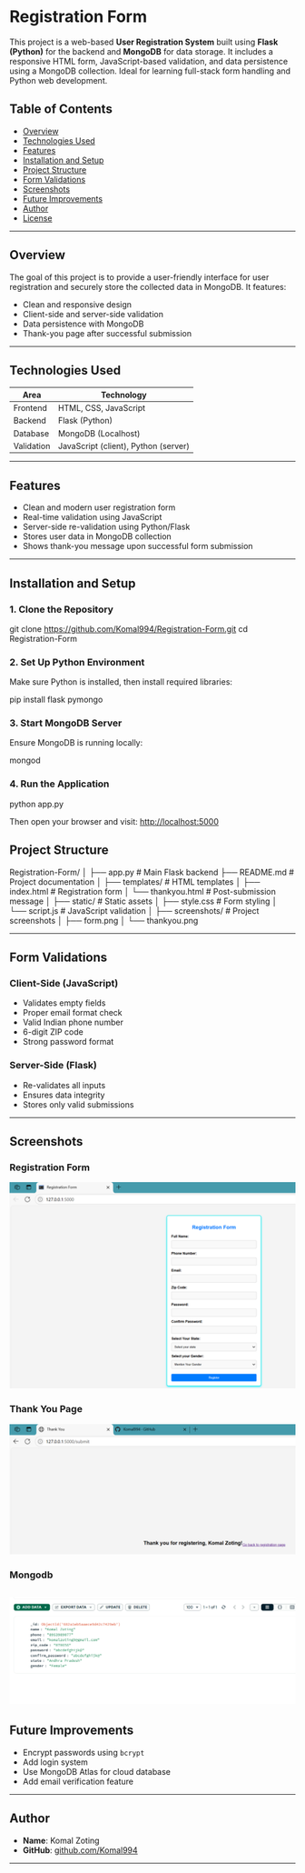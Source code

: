 # Registration Form

This project is a web-based **User Registration System** built using **Flask (Python)** for the backend and **MongoDB** for data storage. It includes a responsive HTML form, JavaScript-based validation, and data persistence using a MongoDB collection. Ideal for learning full-stack form handling and Python web development.


##  Table of Contents

- [Overview](#overview)
- [Technologies Used](#technologies-used)
- [Features](#features)
- [Installation and Setup](#installation-and-setup)
- [Project Structure](#project-structure)
- [Form Validations](#form-validations)
- [Screenshots](#screenshots)
- [Future Improvements](#future-improvements)
- [Author](#author)
- [License](#license)
---

## Overview

The goal of this project is to provide a user-friendly interface for user registration and securely store the collected data in MongoDB. It features:

- Clean and responsive design
- Client-side and server-side validation
- Data persistence with MongoDB
- Thank-you page after successful submission

---

##  Technologies Used

| Area        | Technology         |
|-------------|--------------------|
| Frontend    | HTML, CSS, JavaScript |
| Backend     | Flask (Python)     |
| Database    | MongoDB (Localhost)|
| Validation  | JavaScript (client), Python (server) |

---

##  Features

- Clean and modern user registration form
- Real-time validation using JavaScript
- Server-side re-validation using Python/Flask
- Stores user data in MongoDB collection
- Shows thank-you message upon successful form submission

---

##  Installation and Setup

### 1. Clone the Repository

git clone https://github.com/Komal994/Registration-Form.git
cd Registration-Form


### 2. Set Up Python Environment

Make sure Python is installed, then install required libraries:


pip install flask pymongo

### 3. Start MongoDB Server

Ensure MongoDB is running locally:


mongod


### 4. Run the Application


python app.py


Then open your browser and visit:
[http://localhost:5000](http://localhost:5000)


##  Project Structure


Registration-Form/
│
├── app.py # Main Flask backend
├── README.md # Project documentation
│
├── templates/ # HTML templates
│ ├── index.html # Registration form
│ └── thankyou.html # Post-submission message
│
├── static/ # Static assets
│ ├── style.css # Form styling
│ └── script.js # JavaScript validation
│
├── screenshots/ # Project screenshots
│ ├── form.png
│ └── thankyou.png

---

##  Form Validations

### Client-Side (JavaScript)

* Validates empty fields
* Proper email format check
* Valid Indian phone number
* 6-digit ZIP code
* Strong password format

### Server-Side (Flask)

* Re-validates all inputs
* Ensures data integrity
* Stores only valid submissions

---

##  Screenshots

> 
### Registration Form
![Registration Form](screenshots/form.png)

### Thank You Page
![Thank You Page](screenshots/thankyou.png)

### Mongodb 
![Mongo db Page](screenshots/mongodb.png)
---

##  Future Improvements

* Encrypt passwords using `bcrypt`
* Add login system
* Use MongoDB Atlas for cloud database
* Add email verification feature

---

##  Author

* **Name**: Komal Zoting
* **GitHub**: [github.com/Komal994](https://github.com/Komal994)

---

